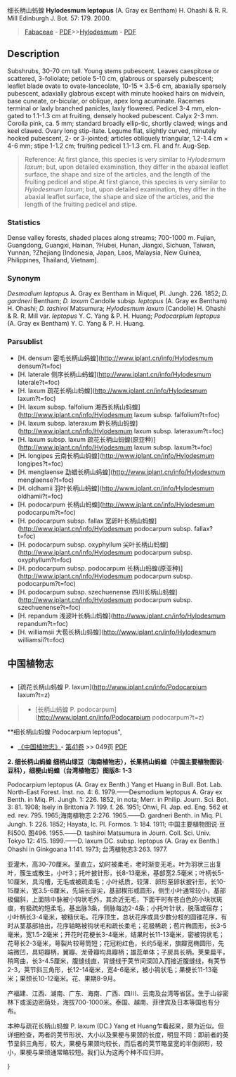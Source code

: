 细长柄山蚂蝗 **Hylodesmum leptopus** (A. Gray ex Bentham) H. Ohashi & R. R. Mill Edinburgh J. Bot. 57: 179. 2000.

> [Fabaceae](http://www.iplant.cn/info/Fabaceae?t=foc) - [PDF](http://www.iplant.cn/foc/pdf/Fabaceae.pdf)>>[Hylodesmum](http://www.iplant.cn/info/Hylodesmum?t=foc) - [PDF](http://www.iplant.cn/foc/pdf/Hylodesmum.pdf)

## Description

Subshrubs, 30-70 cm tall. Young stems pubescent. Leaves caespitose or scattered, 3-foliolate; petiole 5-10 cm, glabrous or sparsely pubescent; leaflet blade ovate to ovate-lanceolate, 10-15 × 3.5-6 cm, abaxially sparsely pubescent, adaxially glabrous except with minute hooked hairs on midvein, base cuneate, or-bicular, or oblique, apex long acuminate. Racemes terminal or laxly branched panicles, laxly flowered. Pedicel 3-4 mm, elon-gated to 1.1-1.3 cm at fruiting, densely hooked pubescent. Calyx 2-3 mm. Corolla pink, ca. 5 mm; standard broadly ellip-tic, shortly clawed; wings and keel clawed. Ovary long stip-itate. Legume flat, slightly curved, minutely hooked pubescent, 2- or 3-jointed; articles obliquely triangular, 1.2-1.4 cm × 4-6 mm; stipe 1-1.2 cm; fruiting pedicel 1.1-1.3 cm. Fl. and fr. Aug-Sep.

> Reference: 
> At first glance, this species is very similar to *Hylodesmum laxum*; but, upon detailed examination, they differ in the abaxial leaflet surface, the shape and size of the articles, and the length of the fruiting pedicel and stipe.At first glance, this species is very similar to *Hylodesmum laxum*; but, upon detailed examination, they differ in the abaxial leaflet surface, the shape and size of the articles, and the length of the fruiting pedicel and stipe.

### Statistics
Dense valley forests, shaded places along streams; 700-1000 m. Fujian, Guangdong, Guangxi, Hainan, ?Hubei, Hunan, Jiangxi, Sichuan, Taiwan, Yunnan, ?Zhejiang [Indonesia, Japan, Laos, Malaysia, New Guinea, Philippines, Thailand, Vietnam].

### Synonym
*Desmodium leptopus* A. Gray ex Bentham in Miquel, Pl. Jungh. 226. 1852; *D. gardneri* Bentham; *D. laxum* Candolle subsp. *leptopus* (A. Gray ex Bentham) H. Ohashi; *D. tashiroi* Matsumura; *Hylodesmum laxum* (Candolle) H. Ohashi & R. R. Mill var. *leptopus* Y. C. Yang & P. H. Huang; *Podocarpium leptopus* (A. Gray ex Bentham) Y. C. Yang & P. H. Huang.

### Parsublist

* [H.  densum  密毛长柄山蚂蝗](http://www.iplant.cn/info/Hylodesmum densum?t=foc)
* [H.  laterale  侧序长柄山蚂蝗](http://www.iplant.cn/info/Hylodesmum laterale?t=foc)
* [H.  laxum  疏花长柄山蚂蝗](http://www.iplant.cn/info/Hylodesmum laxum?t=foc)
* [H.  laxum subsp. falfolium  湘西长柄山蚂蝗](http://www.iplant.cn/info/Hylodesmum laxum subsp. falfolium?t=foc)
* [H.  laxum subsp. lateraxum  黔长柄山蚂蝗](http://www.iplant.cn/info/Hylodesmum laxum subsp. lateraxum?t=foc)
* [H.  laxum subsp. laxum  疏花长柄山蚂蝗(原亚种)](http://www.iplant.cn/info/Hylodesmum laxum subsp. laxum?t=foc)
* [H.  longipes  云南长柄山蚂蝗](http://www.iplant.cn/info/Hylodesmum longipes?t=foc)
* [H.  menglaense  勐蜡长柄山蚂蝗](http://www.iplant.cn/info/Hylodesmum menglaense?t=foc)
* [H.  oldhamii  羽叶长柄山蚂蝗](http://www.iplant.cn/info/Hylodesmum oldhamii?t=foc)
* [H.  podocarpum  长柄山蚂蝗](http://www.iplant.cn/info/Hylodesmum podocarpum?t=foc)
* [H.  podocarpum subsp. fallax  宽卵叶长柄山蚂蝗](http://www.iplant.cn/info/Hylodesmum podocarpum subsp. fallax?t=foc)
* [H.  podocarpum subsp. oxyphyllum  尖叶长柄山蚂蝗](http://www.iplant.cn/info/Hylodesmum podocarpum subsp. oxyphyllum?t=foc)
* [H.  podocarpum subsp. podocarpum  长柄山蚂蝗(原亚种)](http://www.iplant.cn/info/Hylodesmum podocarpum subsp. podocarpum?t=foc)
* [H.  podocarpum subsp. szechuenense  四川长柄山蚂蝗](http://www.iplant.cn/info/Hylodesmum podocarpum subsp. szechuenense?t=foc)
* [H.  repandum  浅波叶长柄山蚂蝗](http://www.iplant.cn/info/Hylodesmum repandum?t=foc)
* [H.  williamsii  大苞长柄山蚂蝗](http://www.iplant.cn/info/Hylodesmum williamsii?t=foc)

## 中国植物志

## 
* [疏花长柄山蚂蝗  P.  laxum](http://www.iplant.cn/info/Podocarpium laxum?t=z)
> * [长柄山蚂蝗  P.  podocarpum](http://www.iplant.cn/info/Podocarpium podocarpum?t=z)

**细长柄山蚂蝗 Podocarpium leptopus",

* [《中国植物志》](http://www.iplant.cn/frps)- [第41卷](http://www.iplant.cn/frps/vol/41) >> 049页 [PDF](http://www.iplant.cn/frps/pdf/41/049a.PDF)

**2. 细长柄山蚂蝗 细柄山绿豆（海南植物志），长果柄山蚂蝗（中国主要植物图说·豆科），细梗山蚂蝗（台湾植物志）图版8: 1-3**

Podocarpium leptopus (A. Gray ex Benth.) Yang et Huang in Bull. Bot. Lab. North-East Forest. Inst. no. 4: 6. 1979.——Desmodium leptopus A. Gray ex Benth. in Miq. Pl. Jungh. 1: 226. 1852, in nota; Merr. in Philip. Journ. Sci. Bot. 3: 81. 1908; Isely in Brittonia 7: 199. f. 26. 1951; Ohwi, Fl. Jap. ed. Eng. 562 et ed. rev. 795. 1965;海南植物志 2:276. 1965.——D. gardneri Benth. in Miq. Pl. Jungh. 1: 226. 1852; Hayata, Ic. Pl. Formos. 1: 184. 1911; 中国主要植物图说·豆科500. 图496. 1955.——D. tashiroi Matsumura in Journ. Coll. Sci. Univ. Tokyo 12: 415. 1899.——D. laxum DC. subsp. leptopus (A. Gray ex Benth.) Ohashi in Ginkgoana 1:141. 1973; 台湾植物志3:263. 1977.

亚灌木，高30-70厘米。茎直立，幼时被柔毛，老时渐变无毛。叶为羽状三出复叶，簇生或散生，小叶3；托叶披针形，长8-13毫米，基部宽2.5毫米；叶柄长5-10厘米，具沟槽，无毛或被疏柔毛；小叶纸质，较薄．卵形至卵状披针形，长10-15厘米，宽3.5-6厘米，先端长渐尖，基部楔形或圆形，侧生小叶通常较小，基部极偏斜，上面除中脉被小钩状毛外，其余近无毛，下面干时有苍白色的小块状斑痕，有极疏的短柔毛，基出脉3条，侧脉每边2-4条；小托叶针状，脱落或宿存；小叶柄长3-4毫米，被糙伏毛。花序顶生，总状花序或具少数分枝的圆锥花序，有时从茎基部抽出，花序轴略被钩状毛和疏长柔毛；花极稀疏；苞片椭圆形，长3-5毫米，宽1.5-2毫米；开花时花梗长3-4毫米，结果时长11-13毫米，密被钩状毛；花萼长2-3毫米，萼裂片较萼筒短；花冠粉红色，长约5毫米，旗瓣宽椭圆形，先端微凹，具短瓣柄，翼瓣、龙骨瓣均具瓣柄；雄蕊单体；子房具长柄。荚果扁平，稍弯曲，长3-4.5厘米，腹缝线直，背缝线于荚节间深凹入而接近腹缝线，有荚节2-3，荚节斜三角形，长12-14毫米，宽4-6毫米，被小钩状毛；果梗长11-13毫米；果颈长10-12毫米。花、果期8-9月。

产福建、江西、湖南、广东、海南、广西、四川、云南及台湾等省区。生于山谷密林下或溪边密荫处，海拔700-1000米。泰国、越南、菲律宾及日本等国也有分布。

本种与疏花长柄山蚂蝗 P. laxum (DC.) Yang et Huang乍看起来，颇为近似。但详细检查，两者的荚节形状、大小以及果梗与果颈的长度，明显不同：即前者的英节呈斜三角形，较大，果梗与果颈均较长，而后者的荚节略呈宽的半倒卵形，较小，果梗与果颈通常略较短。我们认为这两个种不应归并。

}